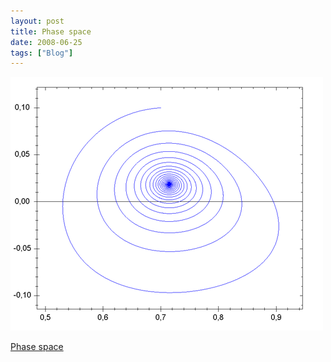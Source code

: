 ```yaml
---
layout: post
title: Phase space
date: 2008-06-25
tags: ["Blog"]
---
```


![](k3Im6rfOqaocu8u8ojWfoMDi_500.png)  

[Phase space](http://en.wikipedia.org/wiki/Phase_space)